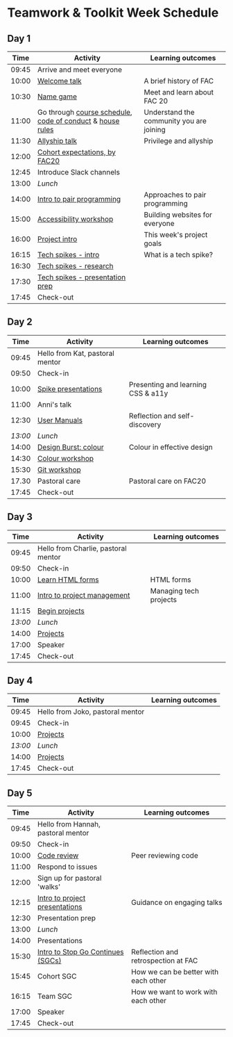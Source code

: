 # Teamwork & Toolkit Week Schedule

## Day 1

| Time  | Activity                                                  | Learning outcomes              |
| ----- | --------------------------------------------------------- | ------------------------------ |
| 09:45 | Arrive and meet everyone                                  |                                |
| 10:00 | [Welcome talk][welcome-talk-30]                           | A brief history of FAC         |
| 10:30 | [Name game][name-game-30]                                 | Meet and learn about FAC 20    |
| 11:00 | Go through [course schedule][course-schedule-10], [code of conduct][coc-10] & [house rules][house-rules-10] | Understand the community you are joining | 
| 11:30 | [Allyship talk][ally-talk-30]                             | Privilege and allyship         |
| 12:00 | [Cohort expectations, by FAC20][student-expectations-45]  |                                |
| 12:45 | Introduce Slack channels                                  |                                |
| 13:00 | _Lunch_                                                   |                                |
| 14:00 | [Intro to pair programming][intro-pairing-60]             | Approaches to pair programming |
| 15:00 | [Accessibility workshop][a11y-workshop-60]                | Building websites for everyone |
| 16:00 | [Project intro][project-intro-15]                         | This week's project goals      |
| 16:15 | [Tech spikes - intro][spikes-intro-15]                    | What is a tech spike?          |
| 16:30 | [Tech spikes - research][tech-spikes-60]                  |                                |
| 17:30 | [Tech spikes - presentation prep][spikes-presentations-15]|                                |
| 17:45 | Check-out                                                 |                                | 

[welcome-talk-30]: http://facresources.com/slides/students-day-1-talk#/
[name-game-30]: https://github.com/foundersandcoders/master-reference/blob/master/coursebook/week-1/resources/name-game.md
[course-schedule-10]: https://founders-and-coders.gitbook.io/coursebook/
[coc-10]: https://founders-and-coders.gitbook.io/coursebook/student-handbook/code-of-conduct
[house-rules-10]: https://founders-and-coders.gitbook.io/coursebook/student-handbook/course-rules
[ally-talk-30]: https://hackmd.io/@fac/HyJimsFc8
[student-expectations-45]: https://github.com/foundersandcoders/master-reference/blob/master/coursebook/week-1/cohort-code-of-conduct.md
[intro-pairing-60]: https://founders-and-coders.gitbook.io/coursebook/student-handbook/pair-programming
[a11y-workshop-60]: https://github.com/foundersandcoders/web-accessibility/blob/master/putting-yourself-in-someone-elses-shoes.md
[project-intro-15]: ./project.md
[spikes-intro-15]: https://founders-and-coders.gitbook.io/coursebook/student-handbook/spikes
[tech-spikes-60]: ./spikes.md
[spikes-presentations-15]: https://founders-and-coders.gitbook.io/coursebook/student-handbook/spikes#what-makes-a-good-research-presentation

## Day 2

| Time    | Activity                             | Learning outcomes                  |
| ------- | ------------------------------------ | ---------------------------------- |
| 09:45   | Hello from Kat, pastoral mentor      |                                    |
| 09:50   | Check-in                             |                                    |
| 10:00   | [Spike presentations][spike-pres-60] | Presenting and learning CSS & a11y |
| 11:00   | Anni's talk                          |                                    | 
| 12:30   | [User Manuals][user-manuals-30]      | Reflection and self-discovery      |
| _13:00_ | _Lunch_                              |                                    |
| 14:00   | [Design Burst: colour][db-colour-30] | Colour in effective design         |
| 14:30   | [Colour workshop][db-colour-ws-60]   |                                    |
| 15:30   | [Git workshop][git-ws-120]           |                                    |
| 17.30   | Pastoral care                        | Pastoral care on FAC20             |
| 17:45   | Check-out                            |                                    | 

[spike-pres-60]: https://founders-and-coders.gitbook.io/coursebook/student-handbook/spikes#what-makes-a-good-research-presentation
[user-manuals-30]: https://github.com/fac20/user-manuals
[db-colour-30]: http://facresources.com/slides/design-burst-week1.html
[db-colour-ws-60]: https://github.com/bobbysebolao/learn-css-variables
[git-ws-120]: https://github.com/foundersandcoders/git-workflow-workshop-for-two

## Day 3

| Time    | Activity                                     | Learning outcomes         |
| ------- | -------------------------------------------- | ------------------------- |
| 09:45   | Hello from Charlie, pastoral mentor          |                           |
| 09:50   | Check-in                                     |                           |
| 10:00   | [Learn HTML forms][learn-forms-60]           | HTML forms                |
| 11:00   | [Intro to project management][pm-slides-15]  | Managing tech projects    |
| 11:15   | [Begin projects][projects]                   |                           |
| _13:00_ | _Lunch_                                      |                           |
| 14:00   | [Projects][projects]                         |                           |
| 17:00   | Speaker                                      |                           |
| 17:45   | Check-out                                    |                           |

[learn-forms-60]: https://github.com/oliverjam/learn-html-forms/
[pm-slides-15]: https://hackmd.io/@fac/S1wGfV2M8#/
[projects]: ./project.md

## Day 4

| Time    | Activity                         | Learning outcomes |
| ------- | -------------------------------- | ----------------- |
| 09:45   | Hello from Joko, pastoral mentor |                   |
| 09:45   | Check-in                         |                   |
| 10:00   | [Projects][project-info]         |                   |
| _13:00_ | _Lunch_                          |                   |
| 14:00   | [Projects][project-info]         |                   |
| 17:45   | Check-out                        |                   |
[project-info]: ./project.md

## Day 5

| Time  | Activity                                                | Learning outcomes                    |
| ----- | ------------------------------------------------------- | ------------------------------------ |
| 09:45 | Hello from Hannah, pastoral mentor                      |                                      |
| 09:50 | Check-in                                                |                                      |
| 10:00 | [Code review][intro-code-review-60]                     | Peer reviewing code                  |
| 11:00 | Respond to issues                                       |                                      |
| 12:00 | Sign up for pastoral 'walks'                            |                                      |
| 12:15 | [Intro to project presentations][intro-project-pres-15] | Guidance on engaging talks           |
| 12:30 | Presentation prep                                       |                                      |
| 13:00 | _Lunch_                                                 |                                      |
| 14:00 | Presentations                                           |                                      |
| 15:30 | [Intro to Stop Go Continues (SGCs)][intro-retros-15]    | Reflection and retrospection at FAC  |
| 15:45 | Cohort SGC                                              | How we can be better with each other |
| 16:15 | Team SGC                                                | How we want to work with each other  |
| 17:00 | Speaker                                                 |                                      |
| 17:45 | Check-out                                               |                                      |

[intro-code-review-60]: https://founders-and-coders.gitbook.io/coursebook/student-handbook/code-review
[intro-project-pres-15]: https://founders-and-coders.gitbook.io/coursebook/student-handbook/projects#project-presentation
[intro-retros-15]: https://founders-and-coders.gitbook.io/coursebook/student-handbook/retrospectives
